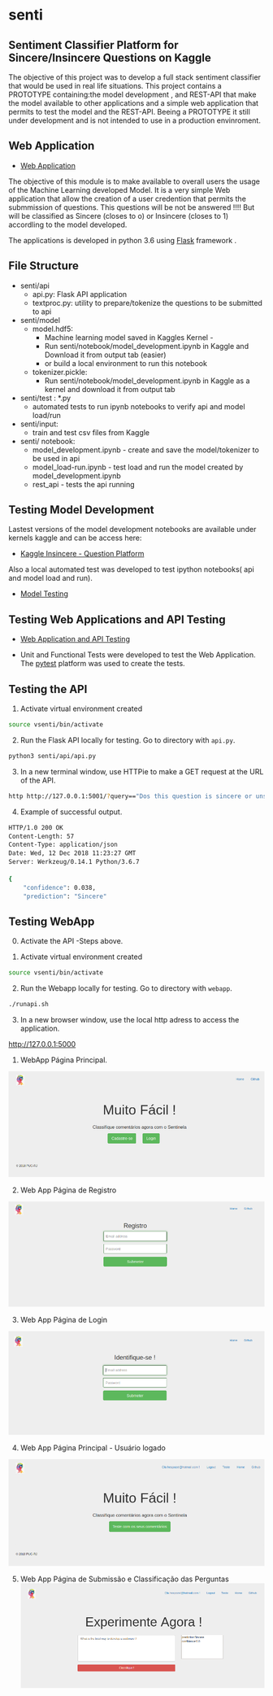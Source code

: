 # senti

##  Sentiment Classifier Platform for Sincere/Insincere Questions on Kaggle

The objective of this project was to develop a full stack sentiment classifier that would be used in real life situations.
This project contains a PROTOTYPE containing:the model development , and REST-API that make the model available to other applications
and a simple web application that permits to test the model and the REST-API.
Beeing a PROTOTYPE it still under development and is not intended to use in a production envinroment.

## Web Application

* [Web Application](https://github.com/hespozel/senti/edit/master/webapp)

The objective of this module is to make available to overall users the usage of the Machine Learning developed Model. It is a very simple Web application that allow the creation of a user credention that permits the submmission of questions. This questions will be not be answered !!!! But will be classified as Sincere (closes to o) or Insincere (closes to 1) accordling to the model developed.

The applications is developed in python 3.6 using [Flask](http://flask.pocoo.org/) framework .

## File Structure
* senti/api
  * api.py: Flask API application
  * textproc.py: utility to prepare/tokenize the questions to be submitted to api
* senti/model
   * model.hdf5: 
     * Machine learning model saved in Kaggles Kernel - 
     * Run senti/notebook/model_development.ipynb in Kaggle and Download it from output tab (easier)
     * or build a local environment to run this notebook
   * tokenizer.pickle:
     * Run senti/notebook/model_development.ipynb in Kaggle as a kernel and download it from output tab
* senti/test : *.py
  * automated tests to run ipynb notebooks to verify api and model load/run 
* senti/input:
   * train and test csv files from Kaggle
* senti/ notebook:
   * model_development.ipynb - create and save the model/tokenizer to be used in api
   * model_load-run.ipynb - test load and run the model created by model_development.ipynb
   * rest_api - tests the api running

## Testing Model Development

Lastest versions of the model development notebooks are available under kernels kaggle and can be access here:
* [Kaggle Insincere - Question Platform](https://www.kaggle.com/hespozel/testing-platform-choose-and-run/versions)

Also a local automated test was developed to test ipython notebooks( api and model load and run).
* [Model Testing](https://github.com/hespozel/senti/edit/master/tests)

## Testing Web Applications and API Testing

* [Web Application and API Testing](https://github.com/hespozel/senti/edit/master/webapp/tests)

* Unit and Functional Tests were developed to test the Web Application. The [pytest](https://docs.pytest.org/en/latest/) platform was used to create the tests.

## Testing the API
1. Activate virtual environment created
```bash
source vsenti/bin/activate
```
2. Run the Flask API locally for testing. Go to directory with `api.py`.
```bash
python3 senti/api/api.py
```
3. In a new terminal window, use HTTPie to make a GET request at the URL of the API.

```bash
http http://127.0.0.1:5001/?query=="Dos this question is sincere or unsincere ?"
```
4. Example of successful output.

```bash
HTTP/1.0 200 OK
Content-Length: 57
Content-Type: application/json
Date: Wed, 12 Dec 2018 11:23:27 GMT
Server: Werkzeug/0.14.1 Python/3.6.7

{
    "confidence": 0.038,
    "prediction": "Sincere"

```
## Testing WebApp

0. Activate the API -Steps above.

1. Activate virtual environment created
```bash
source vsenti/bin/activate
```
2. Run the Webapp locally for testing. Go to directory with `webapp`.
```bash
./runapi.sh
```

3. In a new browser window, use the local http adress to access the application.

http://127.0.0.1:5000

1. WebApp Página Principal.

![Página Principal](https://github.com/hespozel/senti/blob/master/images/tela%20principal.PNG)

2. Web App Página de Registro

![Registro](https://github.com/hespozel/senti/blob/master/images/tela%20registro.PNG?raw=true)

3. Web App Página de Login

![Login](https://github.com/hespozel/senti/blob/master/images/tela%20login.PNG?raw=true)

4. Web App Página Principal - Usuário logado

![Principal com Usuário](https://github.com/hespozel/senti/blob/master/images/tela%20inicial%20usuario%20logado.PNG?raw=true)

5. Web App Página de Submissão e Classificação das Perguntas
![Teste](https://github.com/hespozel/senti/blob/master/images/tela%20de%20testes%20da%20api.PNG)
